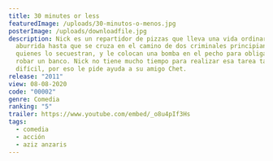 ```yaml
---
title: 30 minutes or less
featuredImage: /uploads/30-minutos-o-menos.jpg
posterImage: /uploads/downloadfile.jpg
description: Nick es un repartidor de pizzas que lleva una vida ordinaria y
  aburrida hasta que se cruza en el camino de dos criminales principiantes,
  quienes lo secuestran, y le colocan una bomba en el pecho para obligarlo a
  robar un banco. Nick no tiene mucho tiempo para realizar esa tarea tan
  difícil, por eso le pide ayuda a su amigo Chet.
release: "2011"
view: 08-08-2020
code: "00002"
genre: Comedia
ranking: "5"
trailer: https://www.youtube.com/embed/_o8u4pIf3Hs
tags:
  - comedia
  - acción
  - aziz anzaris
---
```

